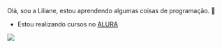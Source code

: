 Olá, sou a Liliane, estou aprendendo algumas coisas de programação. 💝

- Estou realizando cursos no [ALURA](https://www.alurastart.com.br)

![](https://media.tenor.com/XN3y0aqPVJAAAAAM/mario-super-mario-rpg.gif)

<!--
**lilianelovelace25/lilianelovelace25** is a ✨ _special_ ✨ repository because its `README.md` (this file) appears on your GitHub profile.

Here are some ideas to get you started:

- 🔭 I’m currently working on ...
- 🌱 I’m currently learning ...
- 👯 I’m looking to collaborate on ...
- 🤔 I’m looking for help with ...
- 💬 Ask me about ...
- 📫 How to reach me: ...
- 😄 Pronouns: ...
- ⚡ Fun fact: ...
-->
